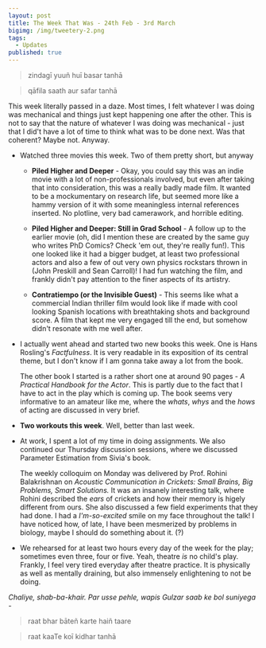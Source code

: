 ```yaml
---
layout: post
title: The Week That Was - 24th Feb - 3rd March
bigimg: /img/tweetery-2.png
tags:
  - Updates
published: true
---
```

> zindagī yuuñ huī basar tanhā 

> qāfila saath aur safar tanhā

This week literally passed in a daze. Most times, I felt whatever I was doing was mechanical and things just kept happening one after the other. This is not to say that the nature of whatever I was doing was mechanical - just that I did't have a lot of time to think what was to be done next. Was that coherent? Maybe not. Anyway.

- Watched three movies this week. Two of them pretty short, but anyway
    - **Piled Higher and Deeper** - Okay, you could say this was an indie movie with a lot of non-professionals involved, but even after taking that into consideration, this was a really badly made film. It wanted to be a mockumentary on research life, but seemed more like a hammy version of it with some meaningless internal references inserted. No plotline, very bad camerawork, and horrible editing.
    
    - **Piled Higher and Deeper: Still in Grad School** - A follow up to the earlier movie (oh, did I mention these are created by the same guy who writes PhD Comics? Check 'em out, they're really fun!). This one looked like it had a bigger budget, at least two professional actors and also a few of out very own physics rockstars thrown in (John Preskill and Sean Carroll)! I had fun watching the film, and frankly didn't pay attention to the finer aspects of its artistry. 
    
    - **Contratiempo (or the Invisible Guest)** - This seems like what a commercial Indian thriller film would look like if made with cool looking Spanish locations with breathtaking shots and background score. A film that kept me very engaged till the end, but somehow didn't resonate with me well after.
    
- I actually went ahead and started two new books this week. One is Hans Rosling's _Factfulness_. It is very readable in its exposition of its central theme, but I don't know if I am gonna take away a lot from the book.
 
  The other book I started is a rather short one at around 90 pages - _A Practical Handbook for the Actor_. This is partly due to the fact that I have to act in the play which is coming up. The book seems very informative to an amateur like me, where the _whats_, _whys_ and the _hows_ of acting are discussed in very brief. 
   
- **Two workouts this week**. Well, better than last week.
   
- At work, I spent a lot of my time in doing assignments. We also continued our Thursday discussion sessions, where we discussed Parameter Estimation from Sivia's book.

  The weekly colloquim on Monday was delivered by Prof. Rohini Balakrishnan on _Acoustic Communication in Crickets: Small Brains, Big Problems, Smart Solutions._ It was an insanely interesting talk, where Rohini described the _ears_ of crickets and how their memory is higely different from ours. She also discussed a few field experiments that they had done. I had a _I'm-so-excited_ smile on my face throughout the talk! I have noticed how, of late, I have been mesmerized by problems in biology, maybe I should do something about it. (?)
     
- We rehearsed for at least two hours every day of the week for the play; sometimes even three, four or five. Yeah, theatre _is_ no child's play. Frankly, I feel very tired everyday after theatre practice. It is physically as well as mentally draining, but also immensely enlightening to not be doing.
   
_Chaliye, shab-ba-khair. Par usse pehle, wapis Gulzar saab ke bol suniyega -_

> raat bhar bāteñ karte haiñ taare 

> raat kaaTe koī kidhar tanhā 